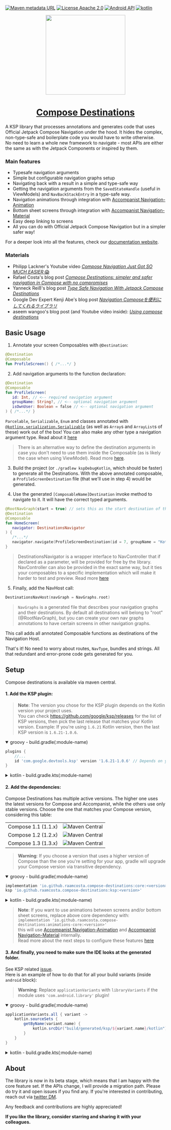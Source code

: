 [![Maven metadata URL](https://img.shields.io/maven-metadata/v?color=blue&metadataUrl=https://s01.oss.sonatype.org/service/local/repo_groups/public/content/io/github/raamcosta/compose-destinations/core/maven-metadata.xml&style=for-the-badge)](https://maven-badges.herokuapp.com/maven-central/io.github.raamcosta.compose-destinations/core)
[![License Apache 2.0](https://img.shields.io/github/license/raamcosta/compose-destinations.svg?style=for-the-badge&color=orange)](https://opensource.org/licenses/Apache-2.0)
[![Android API](https://img.shields.io/badge/api-21%2B-brightgreen.svg?style=for-the-badge)](https://android-arsenal.com/api?level=21)
[![kotlin](https://img.shields.io/github/languages/top/raamcosta/compose-destinations.svg?style=for-the-badge&color=blueviolet)](https://kotlinlang.org/)

<p align="center"> 
   <img height="250" src="https://user-images.githubusercontent.com/80427734/147891822-5cd34c80-8dca-4d34-8278-2aa3bf36913f.png"/> 
</p>

<h1 align="center"> 
   <a href="https://composedestinations.rafaelcosta.xyz">Compose Destinations</a>
</h1>

A KSP library that processes annotations and generates code that uses Official Jetpack Compose Navigation under the hood. It hides the complex, non-type-safe and boilerplate code you would have to write otherwise. </br>
No need to learn a whole new framework to navigate - most APIs are either the same as with the Jetpack Components or inspired by them.

### Main features
- Typesafe navigation arguments
- Simple but configurable navigation graphs setup
- Navigating back with a result in a simple and type-safe way
- Getting the navigation arguments from the `SavedStateHandle` (useful in ViewModels) and `NavBackStackEntry` in a type-safe way.
- Navigation animations through integration with [Accompanist Navigation-Animation](https://github.com/google/accompanist/tree/main/navigation-animation)
- Bottom sheet screens through integration with [Accompanist Navigation-Material](https://github.com/google/accompanist/tree/main/navigation-material)
- Easy deep linking to screens
- All you can do with Official Jetpack Compose Navigation but in a simpler safer way!

For a deeper look into all the features, check our [documentation website](https://composedestinations.rafaelcosta.xyz).

### Materials

- Philipp Lackner's Youtube video [_Compose Navigation Just Got SO MUCH EASIER_ 😱](https://www.youtube.com/watch?v=Q3iZyW2etm4)
- Rafael Costa's blog post [_Compose Destinations: simpler and safer navigation in Compose with no compromises_](https://proandroiddev.com/compose-destinations-simpler-and-safer-navigation-in-compose-with-no-compromises-74a59c6b727d)
- Yanneck Reiß's blog post [_Type Safe Navigation With Jetpack Compose Destinations_](https://medium.com/codex/type-save-navigation-with-jetpack-compose-destinations-610514e85370)
- Google Dev Expert Kenji Abe's blog post [_Navigation Composeを便利にしてくれるライブラリ_](https://star-zero.medium.com/navigation-compose%E3%82%92%E4%BE%BF%E5%88%A9%E3%81%AB%E3%81%97%E3%81%A6%E3%81%8F%E3%82%8C%E3%82%8B%E3%83%A9%E3%82%A4%E3%83%96%E3%83%A9%E3%83%AA-c2d0133b3e84)
- aseem wangoo's blog post (and Youtube video inside): [_Using compose destinations_](https://flatteredwithflutter.com/using-compose-destinations%ef%bf%bc/)

## Basic Usage

1. Annotate your screen Composables with `@Destination`:

```kotlin
@Destination
@Composable
fun ProfileScreen() { /*...*/ }
```

2. Add navigation arguments to the function declaration:

```kotlin
@Destination
@Composable
fun ProfileScreen(
   id: Int, // <-- required navigation argument
   groupName: String?, // <-- optional navigation argument
   isOwnUser: Boolean = false // <-- optional navigation argument
) { /*...*/ }
```

`Parcelable`, `Serializable`, `Enum` and classes annotated with [`@kotlinx.serialization.Serializable`](https://github.com/Kotlin/kotlinx.serialization) (as well as `Array`s and `ArrayList`s of these) work out of the box!
You can also make any other type a navigation argument type. Read about it [here](https://composedestinations.rafaelcosta.xyz/destination-arguments/navigation-arguments#custom-navigation-argument-types)

> There is an alternative way to define the destination arguments in case you don't need to use them
inside the Composable (as is likely the case when using ViewModel). Read more [here](https://composedestinations.rafaelcosta.xyz/destination-arguments/navigation-arguments#navigation-arguments-class-delegate).

3. Build the project (or `./gradlew kspDebugKotlin`, which should be faster) to generate
   all the Destinations. With the above annotated composable, a `ProfileScreenDestination` file (that we'll use in step 4) would be generated.

4. Use the generated `[ComposableName]Destination` invoke method to navigate to it. It will
   have the correct typed arguments.

```kotlin
@RootNavGraph(start = true) // sets this as the start destination of the default nav graph
@Destination
@Composable
fun HomeScreen(
   navigator: DestinationsNavigator
) {
   /*...*/
   navigator.navigate(ProfileScreenDestination(id = 7, groupName = "Kotlin programmers"))
}
```
> DestinationsNavigator is a wrapper interface to NavController that if declared as a parameter, will be provided for free by the library. NavController can also be provided in the exact same way, but it ties your composables to a specific implementation which will make it harder to test and preview. Read more [here](https://composedestinations.rafaelcosta.xyz/navigation/basics#destinationsnavigator-vs-navcontroller)

5. Finally, add the NavHost call:

```kotlin
DestinationsNavHost(navGraph = NavGraphs.root)
```
> `NavGraphs` is a generated file that describes your navigation graphs and their destinations. By default all destinations will belong to "root" (@RootNavGraph), but you can create your own nav graphs annotations to have certain screens in other navigation graphs.

This call adds all annotated Composable functions as destinations of the Navigation Host.

That's it! No need to worry about routes, `NavType`, bundles and strings. All that redundant and
error-prone code gets generated for you.

## Setup

Compose destinations is available via maven central.

#### 1. Add the KSP plugin:

> **Note**: The version you chose for the KSP plugin depends on the Kotlin version your project uses. </br>
You can check https://github.com/google/ksp/releases for the list of KSP versions, then pick the last release that matches your Kotlin version.
Example:
If you're using `1.6.21` Kotlin version, then the last KSP version is `1.6.21-1.0.6`.

<details open>
  <summary>groovy - build.gradle(:module-name)</summary>

```gradle
plugins {
    //...
    id 'com.google.devtools.ksp' version '1.6.21-1.0.6' // Depends on your kotlin version
}
```
</details>

<details>
  <summary>kotlin - build.gradle.kts(:module-name)</summary>  

```gradle
plugins {
    //...
    id("com.google.devtools.ksp") version "1.6.21-1.0.6" // Depends on your kotlin version
}
```
</details>

#### 2. Add the dependencies:

Compose Destinations has multiple active versions. 
The higher one uses the latest versions for Compose and Accompanist, while the others use only stable versions.
Choose the one that matches your Compose version, considering this table:

<table>
 <tr>
  <td>Compose 1.1 (1.1.x)</td><td><img alt="Maven Central" src="https://img.shields.io/maven-metadata/v?versionPrefix=1.5&color=blue&metadataUrl=https://s01.oss.sonatype.org/service/local/repo_groups/public/content/io/github/raamcosta/compose-destinations/core/maven-metadata.xml&style=for-the-badge)](https://maven-badges.herokuapp.com/maven-central/io.github.raamcosta.compose-destinations/core)"></td>
 </tr>
 <tr>
  <td>Compose 1.2 (1.2.x)</td><td><img alt="Maven Central" src="https://img.shields.io/maven-metadata/v?versionPrefix=1.6&color=blue&metadataUrl=https://s01.oss.sonatype.org/service/local/repo_groups/public/content/io/github/raamcosta/compose-destinations/core/maven-metadata.xml&style=for-the-badge)](https://maven-badges.herokuapp.com/maven-central/io.github.raamcosta.compose-destinations/core)"></td>
 </tr>
 <tr>
  <td>Compose 1.3 (1.3.x)</td><td><img alt="Maven Central" src="https://img.shields.io/maven-metadata/v?versionPrefix=1.7&color=blue&metadataUrl=https://s01.oss.sonatype.org/service/local/repo_groups/public/content/io/github/raamcosta/compose-destinations/core/maven-metadata.xml&style=for-the-badge)](https://maven-badges.herokuapp.com/maven-central/io.github.raamcosta.compose-destinations/core)"></td>
 </tr>
</table>

> **Warning**: If you choose a version that uses a higher version of Compose than the one you're setting for your app, gradle will upgrade your Compose version via transitive dependency.

<details open>
  <summary>groovy - build.gradle(:module-name)</summary>

```gradle
implementation 'io.github.raamcosta.compose-destinations:core:<version>'
ksp 'io.github.raamcosta.compose-destinations:ksp:<version>'
```
</details>

<details>
  <summary>kotlin - build.gradle.kts(:module-name)</summary>  

```gradle
implementation("io.github.raamcosta.compose-destinations:core:<version>")
ksp("io.github.raamcosta.compose-destinations:ksp:<version>")
```
</details>

> **Note**: If you want to use animations between screens and/or bottom sheet screens, replace above core dependency with: </br>
`implementation 'io.github.raamcosta.compose-destinations:animations-core:<version>'` </br>
> this will use [Accompanist Navigation-Animation](https://github.com/google/accompanist/tree/main/navigation-animation) and [Accompanist Navigation-Material](https://github.com/google/accompanist/tree/main/navigation-material) internally. </br>
> Read more about the next steps to configure these features [here](https://composedestinations.rafaelcosta.xyz/styles-and-animations)


#### 3. And finally, you need to make sure the IDE looks at the generated folder.
See KSP related [issue](https://github.com/google/ksp/issues/37).  
Here is an example of how to do that for all your build variants (inside `android` block):

> **Warning**: Replace `applicationVariants` with `libraryVariants` if the module uses `'com.android.library'` plugin!

<details open>
  <summary>groovy - build.gradle(:module-name)</summary>

```gradle
applicationVariants.all { variant ->
    kotlin.sourceSets {
        getByName(variant.name) {
            kotlin.srcDir("build/generated/ksp/${variant.name}/kotlin")
        }
    }
}
```
</details>

<details>
  <summary>kotlin - build.gradle.kts(:module-name)</summary>  

```gradle
applicationVariants.all {
    kotlin.sourceSets {
        getByName(name) {
            kotlin.srcDir("build/generated/ksp/$name/kotlin")
        }
    }
}
```
</details>

## About

The library is now in its beta stage, which means that I am happy
with the core feature set. If the APIs change, I will provide a migration path.
Please do try it and open issues if you find any.
If you're interested in contributing, reach out via [twitter DM](https://twitter.com/raamcosta).

Any feedback and contributions are highly appreciated!

**If you like the library, consider starring and sharing it with your colleagues.**
